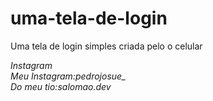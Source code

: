 # uma-tela-de-login
Uma tela de login simples criada pelo o celular

<i>Instagram<i>
<br>
Meu Instagram:pedrojosue_
</br>
Do meu tio:salomao.dev 
##

